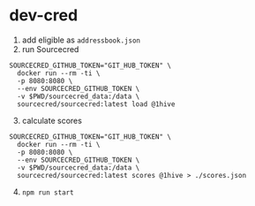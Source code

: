 # dev-cred

1. add eligible as `addressbook.json`
2. run Sourcecred
```
SOURCECRED_GITHUB_TOKEN="GIT_HUB_TOKEN" \
  docker run --rm -ti \
  -p 8080:8080 \
  --env SOURCECRED_GITHUB_TOKEN \
  -v $PWD/sourcecred_data:/data \
  sourcecred/sourcecred:latest load @1hive
```
3. calculate scores
```
SOURCECRED_GITHUB_TOKEN="GIT_HUB_TOKEN" \
  docker run --rm -ti \
  -p 8080:8080 \
  --env SOURCECRED_GITHUB_TOKEN \
  -v $PWD/sourcecred_data:/data \
  sourcecred/sourcecred:latest scores @1hive > ./scores.json
```
4. `npm run start`
